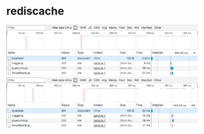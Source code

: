 # rediscache

![Not Cached](/readme/nocache.png?raw=true "Not Cached")
![Cached](/readme/cache.png?raw=true "Cached")
